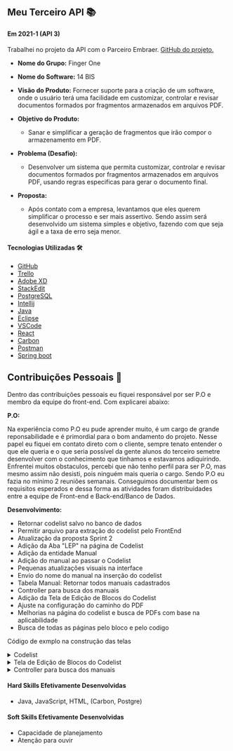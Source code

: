 ## Meu Terceiro API  📚

#### Em 2021-1 (API 3)
Trabalhei no projeto da API com o Parceiro Embraer.  [GitHub do projeto.](https://github.com/HelenAlevato/14bis)<br> 
- **Nome do Grupo:** Finger One
- **Nome do Software:**  14 BIS
- **Visão do Produto:** Fornecer suporte para a criação de um software, onde o usuário terá uma facilidade em customizar, controlar e revisar documentos formados por fragmentos armazenados em arquivos PDF.
     
 - **Objetivo do Produto:** 
	  -   Sanar e simplificar a geração de fragmentos que irão compor o armazenamento em PDF.
  
- **Problema (Desafio):** 

	- Desenvolver um sistema que permita customizar, controlar e revisar documentos formados por fragmentos armazenados em arquivos PDF, usando regras especificas para gerar o documento final.

- **Proposta:**

	-   Após contato com a empresa, levantamos que eles querem simplificar o processo e ser mais assertivo. Sendo assim será desenvolvido um sistema simples e objetivo, fazendo com que seja ágil e a taxa de erro seja menor. <br>

#### Tecnologias Utilizadas 🛠
- [GitHub](https://trello.com/b/EW0XA8qH/finger-one)
 - [Trello](https://trello.com/pt-BR)
 - [Adobe XD](https://www.adobe.com/br/products/xd.html)
 - [StackEdit]( https://stackedit.io/)
 - [PostgreSQL](https://www.postgresql.org/)
 - [Intellij](https://www.jetbrains.com/pt-br/idea/)
 - [Java](https://www.oracle.com/br/java/technologies/javase/javase-jdk8-downloads.html)
 - [Eclipse](https://www.eclipse.org/downloads/)
 - [VSCode](https://code.visualstudio.com/download)
 - [React](https://react-cn.github.io/react/downloads.html)
 - [Carbon](https://www.carbondesignsystem.com/designing/kits/sketch/)
 - [Postman](https://www.postman.com/downloads/)
 - [Spring boot](https://spring.io/)


## Contribuições Pessoais 👩
Dentro das contribuições pessoais eu fiquei responsável por ser P.O e membro da equipe do front-end. Com explicarei abaixo:

**P.O:**

Na experiência como P.O eu pude aprender muito, é um cargo de grande reponsabilidade e é primordial para o bom andamento do projeto. Nesse papel eu fiquei em contato direto com o cliente, sempre tenato entender o que ele queria e o que seria possível da gente alunos do terceiro semetre desenvolver com o conhecimento que tinhamos e estavamos adiquirindo. 
Enfrentei muitos obstaculos, percebi que não tenho perfil para ser P.O, mas mesmo assim não desisti, pois ninguém mais queria o cargo.
Sendo P.O eu fazia no mínimo 2 reuniões semanais. Conseguimos documentar bem os requisitos esperados e dessa forma as atividades foram distribuidades entre a equipe de Front-end e Back-end/Banco de Dados.

**Desenvolvimento:**  

- Retornar codelist salvo no banco de dados
- Permitir arquivo para extração do codelist pelo FrontEnd
- Atualização da proposta Sprint 2
- Adição da Aba "LEP" na página de Codelist
- Adição da entidade Manual
- Adição do manual ao passar o Codelist
- Pequenas atualizações visuais na interface
- Envio do nome do manual na inserção do codelist
- Tabela Manual: Retornar todos manuais cadastrados
- Controller para busca dos manuais
- Adição da Tela de Edição de Blocos do Codelist
- Ajuste na configuração do caminho do PDF
- Melhorias na página do codelist e busca de PDFs com base na aplicabilidade
- Busca de todas as páginas pelo bloco e pelo codigo

Código de exmplo na construção das telas

<details>
  <summary>Codelist</summary>
	
	Essa é a funcionalidade da tela chamada Codelist, onde podemos edição dos blocos e gerenciamento dos arquivos.
  
  ```java
  @CrossOrigin("http://localhost:3000")
	@Controller
	@RequestMapping("/api/codelist")
	@Api(value = "Codelist")
	public class CodeListController {

		@Autowired
		ExcelService fileService;

		@Autowired
		PdfPageService pdfPageService;

		@Autowired
		CodeListRepository repository;

		@PostMapping("/upload")
		public ResponseEntity<ResponseMessage> uploadCodelist(@RequestParam("file") MultipartFile file,
				@RequestParam("manualName") String manualName) {
			String message = "";

			if (ExcelHelper.hasExcelFormat(file)) {
				Manual manual = new Manual();
				manual.setNome(manualName);
				manual.setDate(new Date());

				try {
					pdfPageService.createNewManualDirectory(manualName);
					fileService.save(file, manual);

					message = "Uploaded the file successfully: " + file.getOriginalFilename();
					return ResponseEntity.status(HttpStatus.OK).body(new ResponseMessage(message));
				} catch (Exception e) {
					message = "Could not upload the file: " + file.getOriginalFilename() + "!";
					return ResponseEntity.status(HttpStatus.EXPECTATION_FAILED).body(new ResponseMessage(message));
				}
			}

			message = "Please upload an excel file!";
			return ResponseEntity.status(HttpStatus.BAD_REQUEST).body(new ResponseMessage(message));
		}

		@PostMapping("/delete")
		public ResponseEntity<ResponseMessage> deleteCodelists(@RequestParam("idsToDelete") String idsToDelete) {
			String message = "";
			try {
				String[] ids = idsToDelete.split(",");
				for (String id : ids) {
					repository.deleteById(Long.valueOf(id));
				}

				message = "Codelists succesfully deleted";
				return ResponseEntity.status(HttpStatus.OK).body(new ResponseMessage(message));
			} catch (Exception e) {
				message = "Error while deleting codelists";
				return ResponseEntity.status(HttpStatus.EXPECTATION_FAILED).body(new ResponseMessage(message));
			}
		}

		@GetMapping
		public ResponseEntity<List<CodeList>> getAllCodelists() {
			try {
				List<CodeList> codelist = fileService.getAllCodelists();

				if (codelist.isEmpty()) {
					return new ResponseEntity<>(HttpStatus.NO_CONTENT);
				}

				return new ResponseEntity<>(codelist, HttpStatus.OK);
			} catch (Exception e) {
				return new ResponseEntity<>(null, HttpStatus.INTERNAL_SERVER_ERROR);
			}
		}

		@GetMapping("/manual/{nomeManual}")
		public ResponseEntity<List<CodeList>> getCodelistByManual(@PathVariable("nomeManual") String nomeManual) {
			try {
				List<CodeList> codelist = fileService.getAllCodelistsByManualName(nomeManual);

				if (codelist.isEmpty()) {
					return new ResponseEntity<>(HttpStatus.NO_CONTENT);
				}

				return new ResponseEntity<>(codelist, HttpStatus.OK);
			} catch (Exception e) {
				return new ResponseEntity<>(null, HttpStatus.INTERNAL_SERVER_ERROR);
			}
		}
	}
	
  ```
</details>
	
<details>
  <summary>Tela de Edição de Blocos do Codelist</summary>
	
	Tela da Codelist, onde os Blocos da Codelist podem ser editados, excluidos ou adicionado.
  
  ```java
	import { Add16, Add20, Add32, ArrowLeft32, MisuseOutline16 } from "@carbon/icons-react"
	import {
		Button,
		DataTable,
		Table,
		TableBody,
		TableCell,
		TableHead,
		TableHeader,
		TableRow,
		TableToolbar,
		TableToolbarContent,
		Form,
		TextInput,
		TableContainer,
		TableToolbarSearch
	} from "carbon-components-react"
	import { useEffect, useState } from "react"
	import { useHistory, useParams } from "react-router-dom"

	const headers = [
		{
			style: { width: '10%' },
			key: 'secao',
			header: 'Nº Seção',
		},
		{
			style: { width: '12%' },
			key: 'subSecao',
			header: 'Nº Sub Seção',
		},
		{
			style: { width: '10%' },
			key: 'bloco',
			header: 'Nº Bloco',
		},
		{
			key: 'blockName',
			header: 'Block Name',
		},
		{
			style: { width: '10%' },
			key: 'code',
			header: 'Code',
		},
		{
			key: 'remarks',
			header: 'Remarks',
		},
		{
			key: '',
			header: '',
		},
	]


	const EditCodeListPage = () => {
		var [codelist, setCodelist] = useState([]);
		var [fetchedCodelist, setFetchedCodelist] = useState([]);
		var [isLoaded, setLoaded] = useState(false);

		var [blocosRemovidos, setBlocosRemovidos] = useState([]);
		const history = useHistory();

		let nomeManual = useParams().nomeManual;

		useEffect(async () => {
			if (!isLoaded) {
				let response = await fetch(`http://localhost:8585/api/codelist/manual/${nomeManual}`).then(response => response.json());
				setFetchedCodelist(response);
				setCodelist(fetchedCodelist);
				setLoaded(true);
			}
		})

		const filtrarCodelist = (e) => {
			// let textoDeFiltro = e.target.value
			// codelist = fetchedCodelist
			// setCodelist(codelist.filter(bloco => bloco.nome.includes(textoDeFiltro)))
		}

		const removerBloco = (e, index) => {
			setCodelist(codelist.filter((bloco, blocoIndex) => {
				if (blocoIndex === index) {
					blocosRemovidos.push(bloco)
				}
				return blocoIndex !== index
			}))
			setBlocosRemovidos(blocosRemovidos)
		}

		const onBlocoChange = (value, blocoIndex) => {
			this.setState({
				name: value
			});
		}

		const updateCodelist = (blocoAlterado, blocoIndex) => {
			let novoCodelist = codelist.map((bloco, index) => {
				if (blocoIndex === index) {
					bloco = blocoAlterado;
				}
				return bloco;
			})
			setCodelist(novoCodelist);
		}

		const handleCancel = () => {
			history.push(`/CodeList/${nomeManual}`)
		}

		const handleSave = async () => {
			await handleDeleteBlocks()
		}

		const handleDeleteBlocks = async () => {
			let idsToDelete = [];
			idsToDelete = blocosRemovidos.map(bloco => bloco.id).join(",");

			console.log("ids a serem deletados", idsToDelete)

			const formData = new FormData();
			formData.append('idsToDelete', idsToDelete);

			const opcoesRequest = { method: 'POST', body: formData };

			await fetch('http://localhost:8585/api/codelist/delete', opcoesRequest)
				.catch(err => console.log(err))
				.then(response => response.json())
				.then(data => history.push(`/CodeList/${nomeManual}`)
			);
		}

		return (
			<div>
				<ArrowLeft32 style={{ cursor: "pointer" }} onClick={() => history.goBack()} />
				<Form>
					<DataTable rows={codelist} headers={headers}>
						{({
							rows,
							headers,
							getHeaderProps,
							getRowProps,
							getTableProps,
							onInputChange
						}) => (

							<TableContainer title={`Edição do ${nomeManual}`} description="Edite as linhas do codelist">
								<TableToolbar>
									<TableToolbarContent>
										<TableToolbarSearch onChange={filtrarCodelist} />
									</TableToolbarContent>
								</TableToolbar>
								<Table {...getTableProps()} size='short'>
									<TableHead style={{ fontSize: '10px' }}>
										<TableRow>
											{headers.map(header => (
												<TableHeader
													style={header.style}
													key={header.key}
													{...getHeaderProps({ header })}>
													{header.header}
												</TableHeader>
											))}
										</TableRow>
									</TableHead>
									<TableBody>
										{codelist.map((bloco, index) => (

											<TableRow key={bloco.id} style={{ fontSize: '5px' }}>
												<TableCell>
													<TextInput
														size="sm"
														style={{ fontSize: '0.65rem', padding: 0, textAlign: 'center' }}
														placeholder=""
														value={bloco.secao}
														onChange={e => { bloco.secao = e.target.value; updateCodelist(bloco, index) }}
													/>
												</TableCell>
												<TableCell>
													<TextInput
														size="sm"
														style={{ fontSize: '0.65rem', padding: 0, textAlign: 'center' }}
														value={bloco.subSecao ? bloco.subSecao : '-'}
														onChange={e => { bloco.subSecao = e.target.value; updateCodelist(bloco, index) }}
													/>
												</TableCell>
												<TableCell>
													<TextInput
														size="sm"
														style={{ fontSize: '0.65rem', padding: 0, textAlign: 'center' }}
														value={bloco.bloco}
														onChange={e => { bloco.bloco = e.target.value; updateCodelist(bloco, index) }}
													/>
												</TableCell>
												<TableCell>
													<TextInput
														size="sm"
														style={{ fontSize: '0.65rem' }}
														value={bloco.nomeBloco}
														onChange={e => { bloco.nomeBloco = e.target.value; updateCodelist(bloco, index) }}
													/>
												</TableCell>
												<TableCell>
													<TextInput
														size="sm"
														style={{ fontSize: '0.65rem', padding: 0, textAlign: 'center' }}
														value={bloco.codigo}
														onChange={e => { bloco.codigo = e.target.value; updateCodelist(bloco, index) }}
													/>
												</TableCell>
												<TableCell>
													<TextInput
														size="sm"
														style={{ fontSize: '0.65rem' }}
														value={bloco.aplicabilidade}
														onChange={e => { bloco.aplicabilidade = e.target.value; updateCodelist(bloco, index) }}
													/>
												</TableCell>
												<TableCell>
													<MisuseOutline16 style={{ fill: 'red' }} onClick={(e) => removerBloco(e, index)} />
												</TableCell>
											</TableRow>
										))}
									</TableBody>
								</Table>
							</TableContainer>
						)}
					</DataTable>

					<div style={{ display: 'flex' }}>
						<Button
							kind="secondary"
							style={{ flexGrow: 1, padding: 0, justifyContent: 'center' }} onClick={handleCancel}
						>
							Cancel
						</Button>
						<Button style={{ flexGrow: 1, padding: 0, justifyContent: 'center' }} onClick={handleSave}>
							Save
						</Button>
					</div>
				</Form>
			</div>
		)
	}

 
	
  ```
</details>



<details>
  <summary>Controller para busca dos manuais</summary>


	Tela para poder fazer a busca dos manuais

  
  ```java
	@CrossOrigin("http://localhost:3000")
	@Controller
	@RequestMapping("/api/manual")
	@Api(value = "Manual")
	public class ManualController {

		@Autowired
		ManualRepository repository;

		@GetMapping
		public ResponseEntity<List<Manual>> getAllManuals() {
			try {
				List<Manual> manuals = repository.findAll();

				if (manuals.isEmpty()) {
					return new ResponseEntity<>(HttpStatus.NO_CONTENT);
				}

				return new ResponseEntity<>(manuals, HttpStatus.OK);
			} catch (Exception e) {
				return new ResponseEntity<>(null, HttpStatus.INTERNAL_SERVER_ERROR);
			}
		}
	}

  ```
</details>
	
	
#### Hard Skills Efetivamente Desenvolvidas
- Java, JavaScript, HTML, (Carbon, Postgre)

#### Soft Skills Efetivamente Desenvolvidas
- Capacidade de planejamento
- Atenção para ouvir


	



